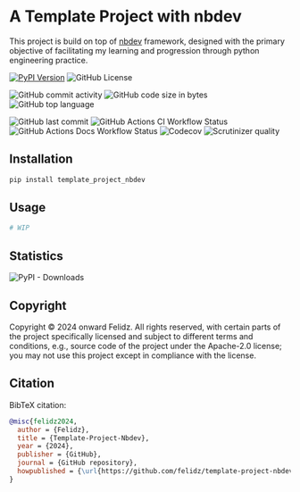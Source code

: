 # A Template Project with nbdev


<!-- WARNING: THIS FILE WAS AUTOGENERATED! DO NOT EDIT! -->

This project is build on top of [nbdev](https://github.com/fastai/nbdev)
framework, designed with the primary objective of facilitating my
learning and progression through python engineering practice.

[![PyPI
Version](https://img.shields.io/pypi/v/template-project-nbdev.svg?style=flat-square&color=darkblue)](https://pypi.org/project/template-project-nbdev/)
![GitHub
License](https://img.shields.io/github/license/felidz/template-project-nbdev.svg?style=flat-square&logo=github)
<!-- ![GitHub Release](https://img.shields.io/github/v/release/felidz/template-project-nbdev.svg?style=flat-square&logo=github) -->
![GitHub commit
activity](https://img.shields.io/github/commit-activity/t/felidz/template-project-nbdev.svg?style=flat-square&logo=github)
![GitHub code size in
bytes](https://img.shields.io/github/languages/code-size/felidz/template-project-nbdev.svg?style=flat-square&logo=github)
![GitHub top
language](https://img.shields.io/github/languages/top/felidz/template-project-nbdev.svg?style=flat-square)

![GitHub last
commit](https://img.shields.io/github/last-commit/felidz/template-project-nbdev.svg?style=flat-square&logo=github&color=darkgreen)
![GitHub Actions CI Workflow
Status](https://img.shields.io/github/actions/workflow/status/felidz/template-project-nbdev/test.yaml?style=flat-square&logo=github&label=CI)
![GitHub Actions Docs Workflow
Status](https://img.shields.io/github/actions/workflow/status/felidz/template-project-nbdev/deploy.yaml?style=flat-square&logo=github&label=docs)
![Codecov](https://img.shields.io/codecov/c/github/felidz/template-project-nbdev.svg?style=flat-square&logo=codecov)
![Scrutinizer
quality](https://img.shields.io/scrutinizer/quality/g/felidz/template-project-nbdev.svg?style=flat-square&logo=Scrutinizer)

<!-- ![discord](https://img.shields.io/badge/Discord?style=flat-square&logo=discord&logoColor=white) -->

## Installation

``` sh
pip install template_project_nbdev
```

## Usage

``` python
# WIP
```

## Statistics

<!-- <img src="https://api.star-history.com/svg?repos=felidz/template-project-nbdev&type=Date" alt="drawing" width="390"/> -->
<!-- ![GitHub Repo stars](https://img.shields.io/github/stars/felidz/template-project-nbdev.svg?style=flat-square&logo=github)  -->
<!-- ![GitHub Downloads](https://img.shields.io/github/downloads/felidz/template-project-nbdev/total.svg?style=flat-square&logo=github) -->

![PyPI -
Downloads](https://img.shields.io/pypi/dm/template-project-nbdev.svg?style=flat-square&logo=pypi)

## Copyright

Copyright © 2024 onward Felidz. All rights reserved, with certain parts
of the project specifically licensed and subject to different terms and
conditions, e.g., source code of the project under the Apache-2.0
license; you may not use this project except in compliance with the
license.

## Citation

BibTeX citation:

``` bibtex
@misc{felidz2024,
  author = {Felidz},
  title = {Template-Project-Nbdev},
  year = {2024},
  publisher = {GitHub},
  journal = {GitHub repository},
  howpublished = {\url{https://github.com/felidz/template-project-nbdev}}
}
```
